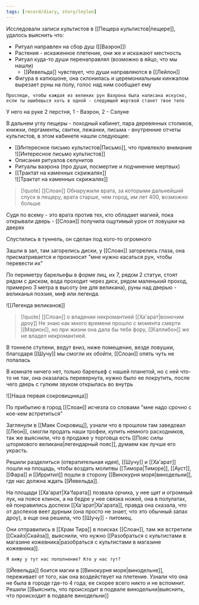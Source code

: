 ```yaml
---
tags: [record/diary, story/leylon]
---
```


Исследовали записи культистов в [[Пещера культистов|пещере]], удалось выяснить что:

- Ритуал направлен на сбор душ ([[Ваэрон]])
- Растения - искаженное плетение, они же и искажают местность
- Ритуал куда-то души перенаправлял (возможно в яйцо, что мы нашли)
	- [[Йевельда]] чувствует, что души направляются в [[Лейлон]]
- Фигура в капюшоне, она склонилась и церемониальным кинжалом вырезает руны на полу, голос над ним сообщает ему

```
Проследи, чтобы каждая из великих рун Ваэрона была написана искусно, если ты ошибешься хоть в одной - следующей жертвой станет твое тело
```

У него на руке 2 перстня, 1 - Ваэрон, 2 - Сэлуне

В дальнем углу пещеры - походный кабинет, пара деревянных столиков, книжки, пергаменты, свитки, лежанки, письма - внутренние отчеты культистов, в этом кабинете нашли следующее:

- [[Интересное письмо культистов|Письмо]], что привлекло внимание  
	![[Интересное письмо культистов]]
- Описания ритуалов селунитов
- Ритуалы ваэрона (про души, посмертие и подчинение мертвых)
- [[Трактат на каменных скрижалях]]  
	![[Трактат на каменных скрижалях]]

> [!quote] [[Слоан]]
Обнаружили врата, за которыми дальнейший спуск в пещеру, врата старше, чем город, им лет 400, возможно больше

Судя по всему - это врата против тех, кто обладает магией, пока открывали дверь - [[Слоан]] получила ощутимый урон от ловушки на дверях

Спустились в туннель, он сделан под кого-то огромного

Зашли в зал, там загорелись диски, у [[Слоан]] загорелись глаза, она присматривается и произносит "мне нужно касаться рун, чтобы перевести их"

По периметру барельефы в форме лиц, их 7, рядом 2 статуи, стоят рядом с диском, вода проходит через диск, рядом маленький проход, примерно 3 метра в высоту (не для великана), руны над дверью - великанья поэзия, миф или легенда.

![[Легенда великанов]]

> [!quote] [[Слоан]] о владении некромантией [[Ха'арат|вонючим дроу]]
> Не знаю как много времени прошло с момента смерти [[Мэрион]], но при жизни она дала бы тебе фору, [[Каллибон]] же не владел некромантией.

В тоннеле ступени, ведут вниз, ниже помещение, везде ловушки, благодаря [[Шучу]] мы смогли их обойти, [[Слоан]] опять чуть не попалась

В комнате ничего нет, только барельеф с нашей планетой, но с ней что-то не так, она оказалась перевернута, нужно было ее покрутить, после чего дверь с гулким звуком открылась во внутрь

![[Наша первая сокровищница]]

По прибытию в город [[Слоан]] исчезла со словами "мне надо срочно с кое-кем встретиться"

Заглянули в [[Маяк Сокровищ]], узнали что в прошлом там заведовал [[Леон]], смогли продать наши трофеи, купить немного расходников, так же выяснили, что в продаже у торговца есть [[Пояс силы штормового великана|легендарный пояс]], думаем как лучше его украсть.

Решили разделиться (отвратительная идея), [[Шучу]] и [[Ха'арат]] пошли на площадь, чтобы воздать молитвы [[Тимора|Тиморе]], [[Ауст]], [[Фара]] и [[Ирритил]] пошли в сторону [[Винокурня моря|винодельни]], где нас должна ждать [[Йевельда]].

На площади [[Ха'арат|Ха'fарата]] позвала орчиха, у нее щит и огромный лук, на поясе клинок, а на бедре у нее связка ножей, она в полулатах, ей понравились доспехи [[Ха'арат|Ха'арата]], правда она сказала, что от доспехов веет дурным (она просто не знает, что это обычный запах дроу), а еще она решила, что [[Шучу]] - питомец.

Они отправились в [[Храм Тира]] в поисках [[Слоан]], там же встретили [[Скайз|Скайза]], выяснили, что нужно [[Разобраться с культистами в магазине кожевника|разобраться с культистами в магазине кожевника]].

```
Я вижу у тут нас пополнение? Кто у нас тут?
```

[[Йевельда]] боится магии в [[Винокурня моря|винодельне]], переживает от того, как она воздействует на плетение. Узнали что она не была в городе где-то 4 года, ее скорее всего никто и не вспомнит. Решили [[Выяснить, что происходит в подвале винодельни|выяснить, что происходит в подвале винодельни]]
